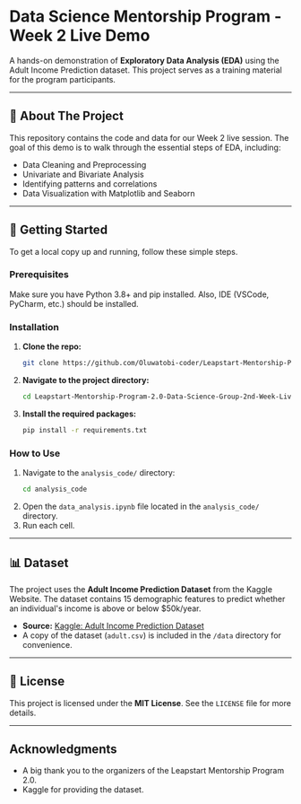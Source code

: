 # Data Science Mentorship Program - Week 2 Live Demo

A hands-on demonstration of **Exploratory Data Analysis (EDA)** using the Adult Income Prediction dataset. This project serves as a training material for the program participants.

---

## 📜 About The Project

This repository contains the code and data for our Week 2 live session. The goal of this demo is to walk through the essential steps of EDA, including:
* Data Cleaning and Preprocessing
* Univariate and Bivariate Analysis
* Identifying patterns and correlations
* Data Visualization with Matplotlib and Seaborn

---

## 🚀 Getting Started

To get a local copy up and running, follow these simple steps.

### Prerequisites

Make sure you have Python 3.8+ and pip installed. Also, IDE (VSCode, PyCharm, etc.) should be installed.

### Installation

1.  **Clone the repo:**
    ```sh
    git clone https://github.com/Oluwatobi-coder/Leapstart-Mentorship-Program-2.0-Data-Science-Group-2nd-Week-Live-Demo.git
    ```
2.  **Navigate to the project directory:**
    ```sh
    cd Leapstart-Mentorship-Program-2.0-Data-Science-Group-2nd-Week-Live-Demo
    ```
3.  **Install the required packages:**
    ```sh
    pip install -r requirements.txt
    ```

### How to Use

1.  Navigate to the `analysis_code/` directory:
    ```sh
    cd analysis_code
    ```
2.  Open the `data_analysis.ipynb` file located in the `analysis_code/` directory.
3.  Run each cell.

---

## 📊 Dataset

The project uses the **Adult Income Prediction Dataset** from the Kaggle Website. The dataset contains 15 demographic features to predict whether an individual's income is above or below $50k/year.

* **Source:** [Kaggle: Adult Income Prediction Dataset](https://www.kaggle.com/datasets/mosapabdelghany/adult-income-prediction-dataset?select=adult.csv)
* A copy of the dataset (`adult.csv`) is included in the `/data` directory for convenience.

---

## 📝 License

This project is licensed under the **MIT License**. See the `LICENSE` file for more details.

---

## Acknowledgments

* A big thank you to the organizers of the Leapstart Mentorship Program 2.0.
* Kaggle for providing the dataset.
